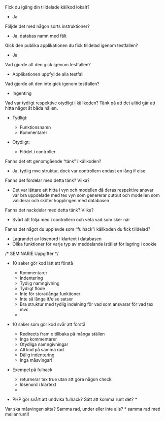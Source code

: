 Fick du igång din tilldelade källkod lokalt?

- Ja

Följde det med någon sorts instruktioner?

- Ja, databas namn med fält

Gick den publika applikationen du fick tilldelad igenom testfallen?

- Ja

Vad gjorde att den gick igenom testfallen?

- Applikationen uppfyllde alla testfall

Vad gjorde att den inte gick igenom testfallen?

- Ingenting

Vad var tydligt respektive otydligt i källkoden? Tänk på att det alltid går att hitta något åt båda hållen.

- Tydligt:
	* Funktionsnamn
	* Kommentarer

- Otydligt:
	* Flödet i controller
	
Fanns det ett genomgående “tänk” i källkoden?

- Ja, tydlig mvc struktur, dock var controllern endast en lång if else

Fanns det fördelar med detta tänk? Vilka?

- Det var lättare att hitta i vyn och modellen då deras respektive ansvar var bra uppdelade med 
tex vyn som genererar output och modellen som validerar och sköter kopplingen med databasen

Fanns det nackdelar med detta tänk? Vilka?

- Svårt att följa med i controllern och veta vad som sker när

Fanns det något du upplevde som “fulhack”i källkoden du fick tilldelad?

- Lagrandet av lösenord i klartext i databasen
- Olika funktioner för varje typ av meddelande istället för lagring i cookie


/* SEMINARIE Uppgifter */

- 10 saker gör kod lätt att förstå
	* Kommentarer
	* Indentering
	* Tydlig namngivning
	* Tydligt flöde
	* Inte för stora/långa funktioner
	* Inte så långa if/else satser
	* Bra struktur med tydlig indelning för vad som ansvarar för vad tex mvc
	* 
	
- 10 saker som gör kod svår att förstå
	* Redirects fram o tillbaka på många ställen
	* Inga kommentarer
	* Otydliga namngivningar
	* All kod på samma rad
	* Dålig indentering
	* Inga måsvingar!
	
- Exempel på fulhack
	* returnerar tex true utan att göra någon check
	* lösenord i klartext
	* 
	
- PHP gör svårt att undvika fulhack? Sätt att komma runt det?
	* 
	
Var ska måsvingen sitta? Samma rad, under eller inte alls?
	* samma rad med mellanrum!!



